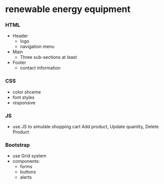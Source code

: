 # renewable energy equipment
### HTML
- Header
    - logo
    - navigation menu
- Main
    - Three sub-sections at least
- Footer
    - contact information
### CSS
- color shceme
- font styles
- responsive
### JS
- use JS to simulate shopping cart Add product, Update quantity, Delete Product
### Bootstrap 
- use Grid system 
- components:
    - forms
    - buttons
    - alerts
